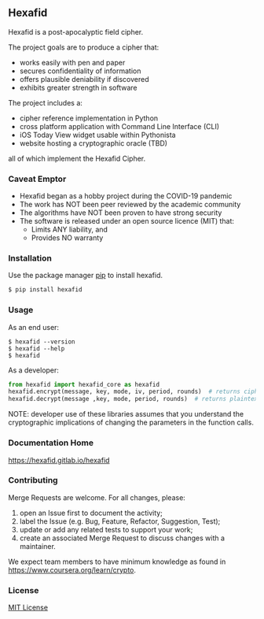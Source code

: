 ## Hexafid

Hexafid is a post-apocalyptic field cipher. 

The project goals are to produce a cipher that:
- works easily with pen and paper
- secures confidentiality of information
- offers plausible deniability if discovered
- exhibits greater strength in software

The project includes a:
- cipher reference implementation in Python
- cross platform application with Command Line Interface (CLI)
- iOS Today View widget usable within Pythonista
- website hosting a cryptographic oracle (TBD)

all of which implement the Hexafid Cipher.

### Caveat Emptor

- Hexafid began as a hobby project during the COVID-19 pandemic
- The work has NOT been peer reviewed by the academic community
- The algorithms have NOT been proven to have strong security
- The software is released under an open source licence (MIT) that:
    - Limits ANY liability, and 
    - Provides NO warranty

### Installation

Use the package manager [pip](https://pip.pypa.io/en/stable/) to install hexafid.

```bash
$ pip install hexafid
```

### Usage

As an end user:
```console
$ hexafid --version
$ hexafid --help
$ hexafid
```

As a developer:
```python
from hexafid import hexafid_core as hexafid
hexafid.encrypt(message, key, mode, iv, period, rounds)  # returns ciphertext string
hexafid.decrypt(message ,key, mode, period, rounds)  # returns plaintext string
```
NOTE: developer use of these libraries assumes that you understand the cryptographic implications of changing the parameters in the function calls.

### Documentation Home

https://hexafid.gitlab.io/hexafid

### Contributing
Merge Requests are welcome. For all changes, please:
1. open an Issue first to document the activity; 
2. label the Issue (e.g. Bug, Feature, Refactor, Suggestion, Test);
3. update or add any related tests to support your work;  
3. create an associated Merge Request to discuss changes with a maintainer.

We expect team members to have minimum knowledge as found in https://www.coursera.org/learn/crypto.

### License
[MIT License](https://hexafid.gitlab.io/hexafid/hexafid-license.html)